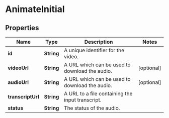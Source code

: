 

# AnimateInitial


## Properties

| Name | Type | Description | Notes |
|------------ | ------------- | ------------- | -------------|
|**id** | **String** | A unique identifier for the video. |  |
|**videoUrl** | **String** | A URL which can be used to download the audio. |  [optional] |
|**audioUrl** | **String** | A URL which can be used to download the audio. |  [optional] |
|**transcriptUrl** | **String** | A URL to a file containing the input transcript. |  |
|**status** | **String** | The status of the audio. |  |



